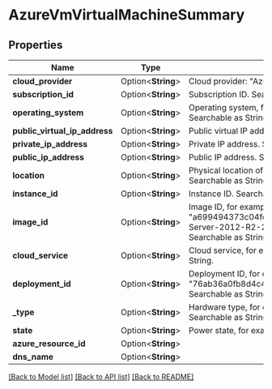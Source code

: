 # AzureVmVirtualMachineSummary

## Properties

Name | Type | Description | Notes
------------ | ------------- | ------------- | -------------
**cloud_provider** | Option<**String**> | Cloud provider: \"Azure\". | [optional]
**subscription_id** | Option<**String**> | Subscription ID. Searchable as String. | [optional]
**operating_system** | Option<**String**> | Operating system, for example: \"Microsoft Windows\". Searchable as String. | [optional]
**public_virtual_ip_address** | Option<**String**> | Public virtual IP address. Searchable as String. | [optional]
**private_ip_address** | Option<**String**> | Private IP address. Searchable as String. | [optional]
**public_ip_address** | Option<**String**> | Public IP address. Searchable as String. | [optional]
**location** | Option<**String**> | Physical location of the VM, for example: \"East US\". Searchable as String. | [optional]
**instance_id** | Option<**String**> | Instance ID. Searchable as String. | [optional]
**image_id** | Option<**String**> | Image ID, for example: \"a699494373c04fc0bc8f2bb1389d6106__Windows-Server-2012-R2-201503.01-en.us-127GB.vhd\". Searchable as String. | [optional]
**cloud_service** | Option<**String**> | Cloud service, for example: \"DH-DC\". Searchable as String. | [optional]
**deployment_id** | Option<**String**> | Deployment ID, for example: \"76ab36a0fb8d4c4ab6b802acdf58b3a4\". Searchable as String. | [optional]
**_type** | Option<**String**> | Hardware type, for example: \"Standard_DS1_v2\". Searchable as String. | [optional]
**state** | Option<**String**> | Power state, for example, \"POWER ON\". | [optional]
**azure_resource_id** | Option<**String**> |  | [optional]
**dns_name** | Option<**String**> |  | [optional]

[[Back to Model list]](../README.md#documentation-for-models) [[Back to API list]](../README.md#documentation-for-api-endpoints) [[Back to README]](../README.md)


